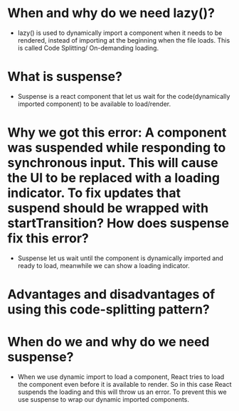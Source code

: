 # When and why do we need lazy()?

- lazy() is used to dynamically import a component when it needs to be rendered, instead of importing at the beginning when the file loads. This is called Code Splitting/ On-demanding loading.

# What is suspense?

- Suspense is a react component that let us wait for the code(dynamically imported component) to be available to load/render.

# Why we got this error: A component was suspended while responding to synchronous input. This will cause the UI to be replaced with a loading indicator. To fix updates that suspend should be wrapped with startTransition? How does suspense fix this error?

- Suspense let us wait until the component is dynamically imported and ready to load, meanwhile we can show a loading indicator.

# Advantages and disadvantages of using this code-splitting pattern?

# When do we and why do we need suspense?

- When we use dynamic import to load a component, React tries to load the component even before it is available to render. So in this case React suspends the loading and this will throw us an error. To prevent this we use suspense to wrap our dynamic imported components.
